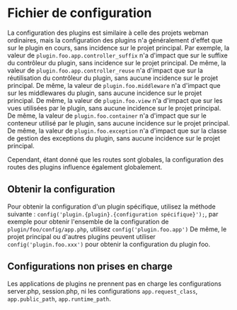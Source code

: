 # Fichier de configuration

La configuration des plugins est similaire à celle des projets webman ordinaires, mais la configuration des plugins n'a généralement d'effet que sur le plugin en cours, sans incidence sur le projet principal.
Par exemple, la valeur de `plugin.foo.app.controller_suffix` n'a d'impact que sur le suffixe du contrôleur du plugin, sans incidence sur le projet principal.
De même, la valeur de `plugin.foo.app.controller_reuse` n'a d'impact que sur la réutilisation du contrôleur du plugin, sans aucune incidence sur le projet principal.
De même, la valeur de `plugin.foo.middleware` n'a d'impact que sur les middlewares du plugin, sans aucune incidence sur le projet principal.
De même, la valeur de `plugin.foo.view` n'a d'impact que sur les vues utilisées par le plugin, sans aucune incidence sur le projet principal.
De même, la valeur de `plugin.foo.container` n'a d'impact que sur le conteneur utilisé par le plugin, sans aucune incidence sur le projet principal.
De même, la valeur de `plugin.foo.exception` n'a d'impact que sur la classe de gestion des exceptions du plugin, sans aucune incidence sur le projet principal.

Cependant, étant donné que les routes sont globales, la configuration des routes des plugins influence également globalement.

## Obtenir la configuration
Pour obtenir la configuration d'un plugin spécifique, utilisez la méthode suivante : `config('plugin.{plugin}.{configuration spécifique}');`, par exemple pour obtenir l'ensemble de la configuration de `plugin/foo/config/app.php`, utilisez `config('plugin.foo.app')`
De même, le projet principal ou d'autres plugins peuvent utiliser `config('plugin.foo.xxx')` pour obtenir la configuration du plugin foo.

## Configurations non prises en charge
Les applications de plugins ne prennent pas en charge les configurations server.php, session.php, ni les configurations `app.request_class`, `app.public_path`, `app.runtime_path`.

